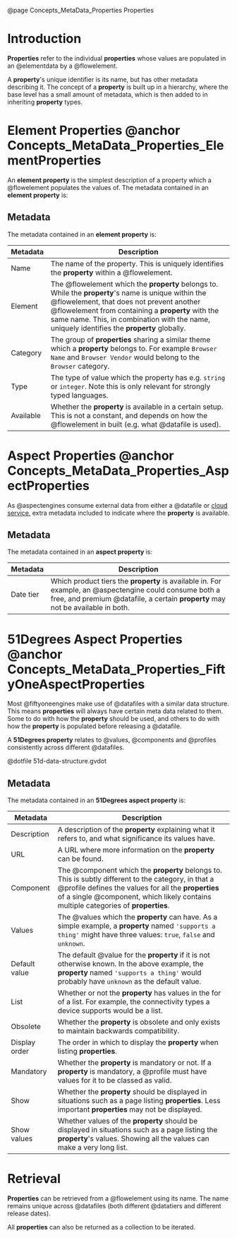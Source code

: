 @page Concepts_MetaData_Properties Properties

# Introduction

**Properties** refer to the individual **properties** whose values are populated in
an @elementdata by a @flowelement.

A **property**'s unique identifier is its name, but has other metadata describing it. The
concept of a **property** is built up in a hierarchy, where the base level has a small amount
of metadata, which is then added to in inheriting **property** types.


# Element Properties @anchor Concepts_MetaData_Properties_ElementProperties

An **element property** is the simplest description of a property which a @flowelement populates
the values of. The metadata contained in an **element property** is:

## Metadata
The metadata contained in an **element property** is:

| Metadata | Description |
| -------- | ----------- |
| Name     | The name of the property. This is uniquely identifies the **property** within a @flowelement. |
| Element  | The @flowelement which the **property** belongs to. While the **property**'s name is unique within the @flowelement, that does not prevent another @flowelement from containing a **property** with the same name. This, in combination with the name, uniquely identifies the **property** globally. |
| Category | The group of **properties** sharing a similar theme which a **property** belongs to. For example ``Browser Name`` and ``Browser Vendor`` would belong to the ``Browser`` category. |
| Type     | The type of value which the property has e.g. ``string`` or ``integer``. Note this is only relevant for strongly typed languages. |
| Available| Whether the **property** is available in a certain setup. This is not a constant, and depends on how the @flowelement in built (e.g. what @datafile is used). |

# Aspect Properties @anchor Concepts_MetaData_Properties_AspectProperties

As @aspectengines consume external data from either a @datafile or [cloud service](@term{CloudService}), extra metadata
included to indicate where the **property** is available.

## Metadata
The metadata contained in an **aspect property** is:

| Metadata | Description |
| -------- | ----------- |
| Date tier| Which product tiers the **property** is available in. For example, an @aspectengine could consume both a free, and premium @datafile, a certain **property** may not be available in both. |

# 51Degrees Aspect Properties @anchor Concepts_MetaData_Properties_FiftyOneAspectProperties

Most @fiftyoneengines make use of @datafiles with a similar data structure. This means **properties** will always have
certain meta data related to them. Some to do with how the **property** should be used, and others to do with how the **property**
is populated before releasing a @datafile.

A **51Degrees property** relates to @values, @components and @profiles consistently across different @datafiles.

@dotfile 51d-data-structure.gvdot

## Metadata
The metadata contained in an **51Degrees aspect property** is:

| Metadata | Description |
| -------- | ----------- |
| Description| A description of the **property** explaining what it refers to, and what significance its values have. |
| URL      | A URL where more information on the **property** can be found. |
| Component| The @component which the **property** belongs to. This is subtly different to the category, in that a @profile defines the values for all the **properties** of a single @component, which likely contains multiple categories of **properties**. |
| Values   | The @values which the **property** can have. As a simple example, a **property** named ``'supports a thing'`` might have three values: ``true``, ``false`` and ``unknown``.|
| Default value| The default @value for the **property** if it is not otherwise known. In the above example, the **property** named ``'supports a thing'`` would probably have ``unknown`` as the default value. |
| List     | Whether or not the **property** has values in the for of a list. For example, the connectivity types a device supports would be a list. |
| Obsolete | Whether the **property** is obsolete and only exists to maintain backwards compatibility. |
| Display order| The order in which to display the **property** when listing **properties**. |
| Mandatory| Whether the **property** is mandatory or not. If a **property** is mandatory, a @profile must have values for it to be classed as valid. |
| Show     | Whether the **property** should be displayed in situations such as a page listing **properties**. Less important **properties** may not be displayed. |
| Show values| Whether values of the **property** should be displayed in situations such as a page listing the **property**'s values. Showing all the values can make a very long list. |

# Retrieval

**Properties** can be retrieved from a @flowelement using its name. The name remains unique across
@datafiles (both different @datatiers and different release dates).

All **properties** can also be returned as a collection to be iterated.